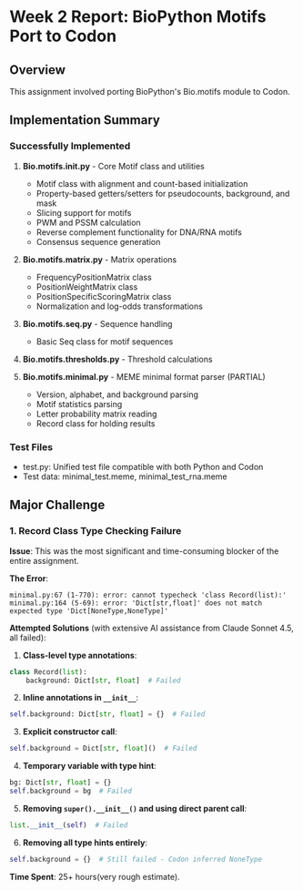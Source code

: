 # Week 2 Report: BioPython Motifs Port to Codon

## Overview
This assignment involved porting BioPython's Bio.motifs module to Codon.

## Implementation Summary

### Successfully Implemented
1. **Bio.motifs.__init__.py** - Core Motif class and utilities
   - Motif class with alignment and count-based initialization
   - Property-based getters/setters for pseudocounts, background, and mask
   - Slicing support for motifs
   - PWM and PSSM calculation
   - Reverse complement functionality for DNA/RNA motifs
   - Consensus sequence generation

2. **Bio.motifs.matrix.py** - Matrix operations
   - FrequencyPositionMatrix class
   - PositionWeightMatrix class  
   - PositionSpecificScoringMatrix class
   - Normalization and log-odds transformations

3. **Bio.motifs.seq.py** - Sequence handling
   - Basic Seq class for motif sequences

4. **Bio.motifs.thresholds.py** - Threshold calculations

5. **Bio.motifs.minimal.py** - MEME minimal format parser (PARTIAL)
   - Version, alphabet, and background parsing
   - Motif statistics parsing
   - Letter probability matrix reading
   - Record class for holding results

### Test Files
- test.py: Unified test file compatible with both Python and Codon
- Test data: minimal_test.meme, minimal_test_rna.meme

## Major Challenge

### 1. Record Class Type Checking Failure

**Issue**: This was the most significant and time-consuming blocker of the entire assignment. 

**The Error**:
```
minimal.py:67 (1-770): error: cannot typecheck 'class Record(list):'
minimal.py:164 (5-69): error: 'Dict[str,float]' does not match expected type 'Dict[NoneType,NoneType]'
```

**Attempted Solutions** (with extensive AI assistance from Claude Sonnet 4.5, all failed):

1. **Class-level type annotations**:
```python
class Record(list):
    background: Dict[str, float]  # Failed
```

2. **Inline annotations in `__init__`**:
```python
self.background: Dict[str, float] = {}  # Failed
```

3. **Explicit constructor call**:
```python
self.background = Dict[str, float]()  # Failed
```

4. **Temporary variable with type hint**:
```python
bg: Dict[str, float] = {}
self.background = bg  # Failed
```

5. **Removing `super().__init__()` and using direct parent call**:
```python
list.__init__(self)  # Failed
```

6. **Removing all type hints entirely**:
```python
self.background = {}  # Still failed - Codon inferred NoneType
```


**Time Spent**: 25+ hours(very rough estimate). 

